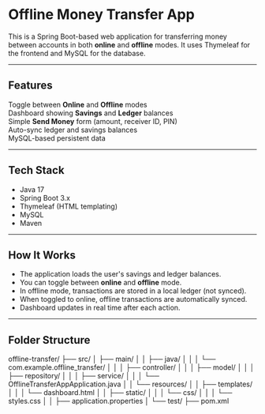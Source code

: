 # Offline Money Transfer App

This is a Spring Boot-based web application for transferring money between accounts in both **online** and **offline** modes. It uses Thymeleaf for the frontend and MySQL for the database.

---

## Features

Toggle between **Online** and **Offline** modes  
Dashboard showing **Savings** and **Ledger** balances  
Simple **Send Money** form (amount, receiver ID, PIN)  
Auto-sync ledger and savings balances  
MySQL-based persistent data  

---

## Tech Stack

- Java 17
- Spring Boot 3.x
- Thymeleaf (HTML templating)
- MySQL
- Maven

---

## How It Works

- The application loads the user's savings and ledger balances.
- You can toggle between **online** and **offline** mode.
- In offline mode, transactions are stored in a local ledger (not synced).
- When toggled to online, offline transactions are automatically synced.
- Dashboard updates in real time after each action.

---

## Folder Structure

offline-transfer/
├── src/
│ ├── main/
│ │ ├── java/
│ │ │ └── com.example.offline_transfer/
│ │ │ ├── controller/
│ │ │ ├── model/
│ │ │ ├── repository/
│ │ │ ├── service/
│ │ │ └── OfflineTransferAppApplication.java
│ │ └── resources/
│ │ ├── templates/
│ │ │ └── dashboard.html
│ │ ├── static/
│ │ │ └── css/
│ │ │ └── styles.css
│ │ ├── application.properties
│ └── test/
├── pom.xml

